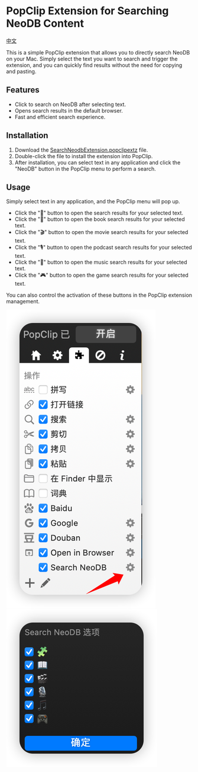 # PopClip Extension for Searching NeoDB Content  
[中文](https://github.com/Wooden-Robot/Search-NeoDB-PopClip/blob/main/README.md)  

This is a simple PopClip extension that allows you to directly search NeoDB on your Mac. Simply select the text you want to search and trigger the extension, and you can quickly find results without the need for copying and pasting.  

## Features  
- Click to search on NeoDB after selecting text.  
- Opens search results in the default browser.  
- Fast and efficient search experience.  

## Installation  
1. Download the [SearchNeodbExtension.popclipextz](https://github.com/Wooden-Robot/Search-NeoDB-PopClip/releases/download/v0.02/SearchNeodbExtension.popclipextz) file.  
2. Double-click the file to install the extension into PopClip.  
3. After installation, you can select text in any application and click the "NeoDB" button in the PopClip menu to perform a search.  

## Usage  
Simply select text in any application, and the PopClip menu will pop up.  

- Click the "🧩" button to open the search results for your selected text.  
- Click the "📖" button to open the book search results for your selected text.  
- Click the "🎬" button to open the movie search results for your selected text.  
- Click the "🎙️" button to open the podcast search results for your selected text.  
- Click the "🎵" button to open the music search results for your selected text.  
- Click the "🎮" button to open the game search results for your selected text.  

You can also control the activation of these buttons in the PopClip extension management.  

![1.png](/images/1.png)  
![2.png](/images/2.png)  